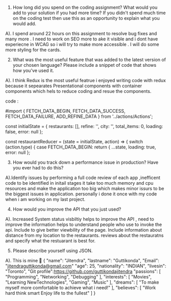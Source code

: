 1.	How long did you spend on the coding assignment? What would you add to your solution if you had more time? If you didn't spend much time on the coding test then use this as an opportunity to explain what you would add.

A). I spend around 22 hours on this assignment  to resolve bug fixes and many more . I need to work on SEO more to ake it visible and i dont have experiecne in WCAG so i will try to make more accessible . I will do some more styling for the cards.

2.	What was the most useful feature that was added to the latest version of your chosen language? Please include a snippet of code that shows how you've used it.

A). I think Redux is the most useful featrue i enjoyed writing code with redux because it sepearates Presentational components with container components which hels to reduce coding and resue the components.



code :


#import {
    FETCH_DATA_BEGIN,
    FETCH_DATA_SUCCESS,
    FETCH_DATA_FAILURE,
    ADD_REFINE_DATA
  } from '../actions/Actions';
  
  const initialState = {
    restaurants: [],
    refine: '',
    city: '',
    total_items: 0,
    loading: false,
    error: null
  };
  
  const restaurantReducer = (state = initialState, action) => {
    switch (action.type) {
       case FETCH_DATA_BEGIN:
        return {
          ...state,
          loading: true,
          error: null
        };
  
    
3.	How would you track down a performance issue in production? Have you ever had to do this?

A).Identify issues by performing a full code review of each app ,inefficent code to be identified in initail stages it take too much memory and cpu resources and make the application too big which makes minor issurs to be the biggest issues in application. personally i done it once  with my code when i am working on my last project.



4.	How would you improve the API that you just used?

A). Increased System status visbiltiy helps to improve the API , need to improve the information helps to understand people who use to invoke the api.
Include to give better viewbility of the page. Include information about distance from my location to the restaurants. reviews about the restauratns and specify what the restuarant is best for.

5.	Please describe yourself using JSON.

A). This is mine 🙂
{
  "name": "Jitendra",
  "lastname": "Guttikonda",
  "Email": "jitendraguttikonda@gmail.com"
  "age": 25,
  "nationality": "INDIAN",
  "livesin": "Toronto",
  "Git profile":https://github.com/guttikondajitendra
  "passions": [
    "Programming",
    "Networking",
    "Debugging"
  ],
  "interests": [
    "Movies",
    "Learning NewTechnologies",
    "Gaming",
    "Music"
  ],
  "dreams": [
    "To make myself more comfortable to achieve what i need!"
  ],
  "believes": [
    "Work hard think smart Enjoy life to the fullest"
  ]
}


